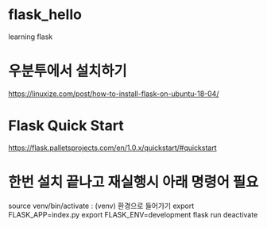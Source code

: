 # flask_hello
learning flask

# 우분투에서 설치하기
https://linuxize.com/post/how-to-install-flask-on-ubuntu-18-04/

# Flask Quick Start
https://flask.palletsprojects.com/en/1.0.x/quickstart/#quickstart

# 한번 설치 끝나고 재실행시 아래 명령어 필요
source venv/bin/activate  : (venv) 환경으로 들어가기 
export FLASK_APP=index.py 
export FLASK_ENV=development 
flask run 
deactivate 
